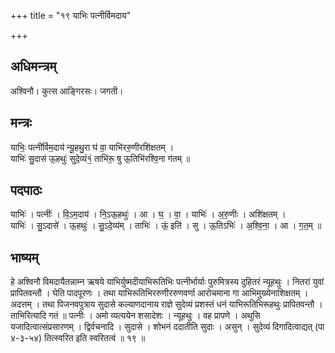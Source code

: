 +++
title = "१९ याभिः पत्नीर्विमदाय"

+++
## अधिमन्त्रम्
अश्विनौ। कुत्स आङ्गिरसः। जगती।

## मन्त्रः
याभिः॒ पत्नी॑र्विम॒दाय॑ न्यू॒हथु॒रा घ॑ वा॒ याभि॑ररु॒णीरशि॑क्षतम् ।  
याभिः॑ सु॒दास॑ ऊ॒हथुः॑ सुदे॒व्यं१॒॑ ताभि॑रू॒ षु ऊ॒तिभि॑रश्वि॒ना ग॑तम् ॥

## पदपाठः
याभिः॑ । पत्नीः॑ । वि॒ऽम॒दाय॑ । नि॒ऽऊ॒हथुः॑ । आ । घ॒ । वा॒ । याभिः॑ । अ॒रु॒णीः । अशि॑क्षतम् ।  
याभिः॑ । सु॒ऽदासे॑ । ऊ॒हथुः॑ । सु॒ऽदे॒व्य॑म् । ताभिः॑ । ऊं॒ इति॑ । सु । ऊ॒तिऽभिः॑ । अ॒श्वि॒ना॒ । आ । ग॒त॒म् ॥

## भाष्यम्
हे अश्विनौ विमदायैतन्नाम्न ऋषये याभिर्युष्मदीयाभिरूतिभिः पत्नीर्भार्याः पुरुमित्रस्य दुहितरं न्यूहथुः । नितरां युवां प्रापितवन्तौ । घेति पादपूरणः । तथा याभिरूतिभिररुणीररुणवर्णा आरोचमाना गा आभिमुख्येनाशिक्षतम् । अदत्तम् । तथा पिजनवपुत्राय सुदासे कल्याणदानाय राज्ञे सुदेव्यं प्रशस्तं धनं याभिरूतिभिरूहथुः प्रापितवन्तौ । ताभिरित्यादि गतं ॥ पत्नीः । अमो व्यत्ययेन शसादेशः । न्यूहथुः । वह प्रापणे । अथुसि यजादित्वात्संप्रसारणम् । द्विर्वचनादि । सुदासे । शोभनं ददातीति सुदाः । असुन् । सुदेव्यं दिगादित्वाद्यत् (पा ४-३-५४) तित्स्वरित इति स्वरितत्वं ॥ १९ ॥